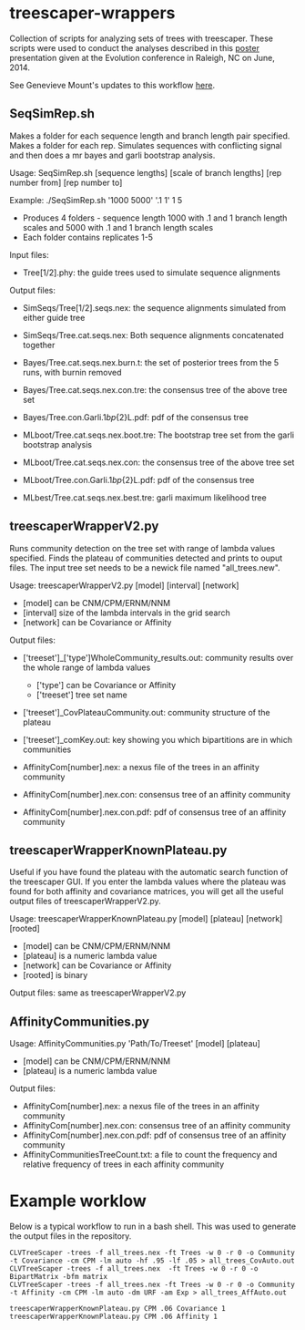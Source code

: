 # treescaper-wrappers

Collection of scripts for analyzing sets of trees with treescaper.  These scripts were used to conduct the analyses described in this [poster](https://www.math.fsu.edu/~whuang2/pdf/JRAposterEvolution2014Final.pdf) presentation given at the Evolution conference in Raleigh, NC on June, 2014. 

See Genevieve Mount's updates to this workflow [here](https://github.com/jrash/TreeScaper_wrappers_2017).

## SeqSimRep.sh

Makes a folder for each sequence length and branch length pair specified.  Makes a folder for each rep.  Simulates sequences with conflicting signal and then does a mr bayes and garli bootstrap analysis.

Usage: SeqSimRep.sh [sequence lengths] [scale of branch lengths] [rep number from] [rep number to]

Example: ./SeqSimRep.sh '1000 5000' '.1 1' 1 5
 * Produces 4 folders - sequence length 1000 with .1 and 1 branch length scales and 5000 with .1 and 1 branch length scales
 * Each folder contains replicates 1-5

Input files:
 * Tree[1/2].phy: the guide trees used to simulate sequence alignments
 
Output files:
 * SimSeqs/Tree[1/2].seqs.nex: the sequence alignments simulated from either guide tree
 * SimSeqs/Tree.cat.seqs.nex: Both sequence alignments concatenated together

 * Bayes/Tree.cat.seqs.nex.burn.t: the set of posterior trees from the 5 runs, with burnin removed
 * Bayes/Tree.cat.seqs.nex.con.tre: the consensus tree of the above tree set
 * Bayes/Tree.con.Garli.${1}bp${2}L.pdf: pdf of the consensus tree

 * MLboot/Tree.cat.seqs.nex.boot.tre:  The bootstrap tree set from the garli bootstrap analysis
 * MLboot/Tree.cat.seqs.nex.con: the consensus tree of the above tree set
 * MLboot/Tree.con.Garli.${1}bp${2}L.pdf: pdf of the consensus tree

 * MLbest/Tree.cat.seqs.nex.best.tre: garli maximum likelihood tree

## treescaperWrapperV2.py

Runs community detection on the tree set with range of lambda values specified. Finds the plateau of communities detected and prints to ouput files. The input tree set needs to be a newick file named "all_trees.new".

Usage: treescaperWrapperV2.py [model] [interval] [network]
 * [model] can be CNM/CPM/ERNM/NNM
 * [interval] size of the lambda intervals in the grid search
 * [network] can be Covariance or Affinity

Output files:

 * ['treeset']_['type']WholeCommunity_results.out: community results over the whole range of lambda values
  
   * ['type'] can be Covariance or Affinity
   * ['treeset'] tree set name
  
 * ['treeset']_CovPlateauCommunity.out: community structure of the plateau
 * ['treeset']_comKey.out: key showing you which bipartitions are in which communities
 * AffinityCom[number].nex: a nexus file of the trees in an affinity community
 * AffinityCom[number].nex.con: consensus tree of an affinity community
 * AffinityCom[number].nex.con.pdf: pdf of consensus tree of an affinity community


## treescaperWrapperKnownPlateau.py

Useful if you have found the plateau with the automatic search function of the treescaper GUI.  If you enter the lambda values where the plateau was found for both affinity and covariance matrices, you will get all the useful output files of treescaperWrapperV2.py.

Usage: treescaperWrapperKnownPlateau.py [model] [plateau] [network] [rooted]
 * [model] can be CNM/CPM/ERNM/NNM
 * [plateau] is a numeric lambda value
 * [network] can be Covariance or Affinity
 * [rooted] is binary

Output files: same as treescaperWrapperV2.py

## AffinityCommunities.py 

Usage: AffinityCommunities.py 'Path/To/Treeset' [model] [plateau]
 * [model] can be CNM/CPM/ERNM/NNM
 * [plateau] is a numeric lambda value

Output files:

* AffinityCom[number].nex: a nexus file of the trees in an affinity community
* AffinityCom[number].nex.con: consensus tree of an affinity community
* AffinityCom[number].nex.con.pdf: pdf of consensus tree of an affinity community
* AffinityCommunitiesTreeCount.txt: a file to count the frequency and relative frequency of trees in each affinity community

# Example worklow

Below is a typical workflow to run in a bash shell. This was used to generate the output files in the repository.

```
CLVTreeScaper -trees -f all_trees.nex -ft Trees -w 0 -r 0 -o Community -t Covariance -cm CPM -lm auto -hf .95 -lf .05 > all_trees_CovAuto.out
CLVTreeScaper -trees -f all_trees.nex  -ft Trees -w 0 -r 0 -o BipartMatrix -bfm matrix 
CLVTreeScaper -trees -f all_trees.nex -ft Trees -w 0 -r 0 -o Community -t Affinity -cm CPM -lm auto -dm URF -am Exp > all_trees_AffAuto.out

treescaperWrapperKnownPlateau.py CPM .06 Covariance 1
treescaperWrapperKnownPlateau.py CPM .06 Affinity 1
```

